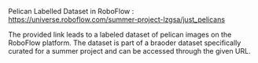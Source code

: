 Pelican Labelled Dataset in RoboFlow  : https://universe.roboflow.com/summer-project-lzgsa/just_pelicans

The provided link leads to a labeled dataset of pelican images on the RoboFlow platform. The dataset is part of a braoder dataset specifically curated for a summer project and can be accessed through the given URL.
